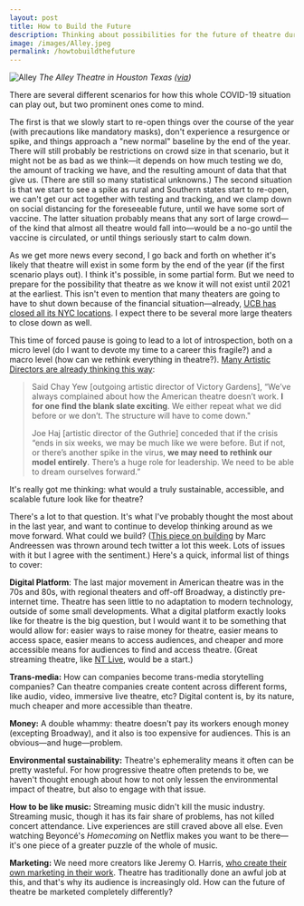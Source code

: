 ```yaml
---
layout: post
title: How to Build the Future
description: Thinking about possibilities for the future of theatre during COVID-19.
image: /images/Alley.jpeg
permalink: /howtobuildthefuture
---
```


![Alley](https://guscuddy.com/images/Alley.jpeg)
*The Alley Theatre in Houston Texas ([via](https://www.americantheatre.org/2020/03/31/no-show/))*

There are several different scenarios for how this whole COVID-19 situation can play out, but two prominent ones come to mind. 

The first is that we slowly start to re-open things over the course of the year (with precautions like mandatory masks), don't experience a resurgence or spike, and things approach a "new normal" baseline by the end of the year. There will still probably be restrictions on crowd size in that scenario, but it might not be as bad as we think—it depends on how much testing we do, the amount of tracking we have, and the resulting amount of data that that give us. (There are still so many statistical unknowns.) The second situation is that we start to see a spike as rural and Southern states start to re-open, we can't get our act together with testing and tracking, and we clamp down on social distancing for the foreseeable future, until we have some sort of vaccine. The latter situation probably means that any sort of large crowd—of the kind that almost all theatre would fall into—would be a no-go until the vaccine is circulated, or until things seriously start to calm down.

As we get more news every second, I go back and forth on whether it's likely that theatre will exist in some form by the end of the year (if the first scenario plays out). I think it's possible, in some partial form. But we need to prepare for the possibility that theatre as we know it will not exist until 2021 at the earliest. This isn't even to mention that many theaters are going to have to shut down because of the financial situation—already, [UCB has closed all its NYC locations](https://www.vulture.com/2020/04/ucb-theater-training-center-closes.html). I expect there to be several more large theaters to close down as well.

This time of forced pause is going to lead to a lot of introspection, both on a micro level (do I want to devote my time to a career this fragile?) and a macro level (how can we rethink everything in theatre?). [Many Artistic Directors are already thinking this way](https://www.americantheatre.org/2020/03/31/no-show/):
> Said Chay Yew [outgoing artistic director of Victory Gardens], “We’ve always complained about how the American theatre doesn’t work. **I for one find the blank slate exciting**. We either repeat what we did before or we don’t. The structure will have to come down."
> 
> Joe Haj [artistic director of the Guthrie] conceded that if the crisis “ends in six weeks, we may be much like we were before. But if not, or there’s another spike in the virus, **we may need to rethink our model entirely**. There’s a huge role for leadership. We need to be able to dream ourselves forward.”

It's really got me thinking: what would a truly sustainable, accessible, and scalable future look like for theatre?

There's a lot to that question. It's what I've probably thought the most about in the last year, and want to continue to develop thinking around as we move forward. What could we build? ([This piece on building](https://a16z.com/2020/04/18/its-time-to-build/) by Marc Andreessen was thrown around tech twitter a lot this week. Lots of issues with it but I agree with the sentiment.) Here's a quick, informal list of things to cover:

**Digital Platform**: The last major movement in American theatre was in the 70s and 80s, with regional theaters and off-off Broadway, a distinctly pre-internet time. Theatre has seen little to no adaptation to modern technology, outside of some small developments. What a digital platform exactly looks like for theatre is the big question, but I would want it to be something that would allow for: easier ways to raise money for theatre, easier means to access space, easier means to access audiences, and cheaper and more accessible means for audiences to find and access theatre. (Great streaming theatre, like [NT Live](http://ntlive.nationaltheatre.org.uk/), would be a start.)

**Trans-media:** How can companies become trans-media storytelling companies? Can theatre companies create content across different forms, like audio, video, immersive live theatre, etc? Digital content is, by its nature, much cheaper and more accessible than theatre. 

**Money:** A double whammy: theatre doesn't pay its workers enough money (excepting Broadway), and it also is too expensive for audiences. This is an obvious—and huge—problem.

**Environmental sustainability:** Theatre's ephemerality means it often can be pretty wasteful. For how progressive theatre often pretends to be, we haven't thought enough about how to not only lessen the environmental impact of theatre, but also to engage with that issue.

**How to be like music:** Streaming music didn't kill the music industry. Streaming music, though it has its fair share of problems, has not killed concert attendance. Live experiences are still craved above all else. Even watching Beyoncé's *Homecoming* on Netflix makes you want to be there—it's one piece of a greater puzzle of the whole of music.

**Marketing:** We need more creators like Jeremy O. Harris, [who create their own marketing in their work](https://twitter.com/jeremyoharris/status/1209202352600862720). Theatre has traditionally done an awful job at this, and that's why its audience is increasingly old. How can the future of theatre be marketed completely differently?
